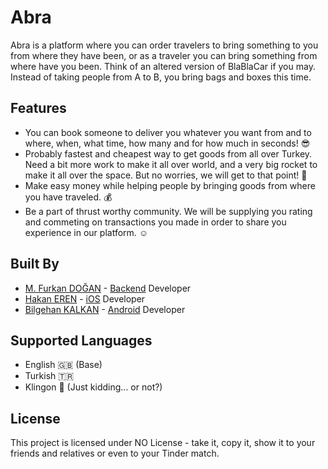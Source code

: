 # Abra
Abra is a platform where you can order travelers to bring something to you from where they have been, or as a traveler you can bring something from where have you been. Think of an altered version of BlaBlaCar if you may. Instead of taking people from A to B, you bring bags and boxes this time.

## Features
* You can book someone to deliver you whatever you want from and to where, when, what time, how many and for how much in seconds! 😎
* Probably fastest and cheapest way to get goods from all over Turkey. Need a bit more work to make it all over world, and a very big rocket to make it all over the space. But no worries, we will get to that point! 🚀
* Make easy money while helping people by bringing goods from where you have traveled. 💰
* Be a part of thrust worthy community. We will be supplying you rating and commeting on transactions you made in order to share you experience in our platform. ☺️

## Built By
* [M. Furkan DOĞAN](https://github.com/furkaandogan) - [Backend](https://github.com/hakanerendev/Abra/tree/master/Service) Developer
* [Hakan EREN](https://github.com/hakanerendev) - [iOS](https://github.com/hakanerendev/Abra/tree/master/iOS) Developer
* [Bilgehan KALKAN](https://github.com/bilgehankalkan) - [Android](https://github.com/hakanerendev/Abra/tree/master/Android) Developer

## Supported Languages
* English 🇬🇧 (Base)
* Turkish 🇹🇷
* Klingon 👾 (Just kidding... or not?)

## License
This project is licensed under NO License - take it, copy it, show it to your friends and relatives or even to your Tinder match.
